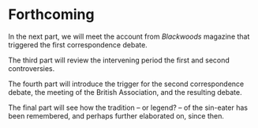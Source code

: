 # Forthcoming

In the next part, we will meet the account from *Blackwoods* magazine that triggered the first correspondence debate.

The third part will review the intervening period the first and second controversies.

The fourth part will introduce the trigger for the second correspondence debate, the meeting of the British Association, and the resulting debate.

The final part will see how the tradition – or legend? – of the sin-eater has been remembered, and perhaps further elaborated on, since then.



